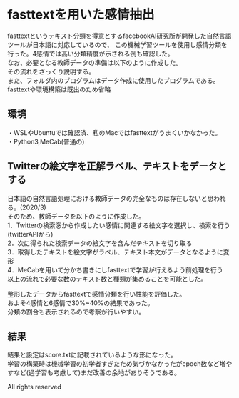 # fasttextを用いた感情抽出
fasttextというテキスト分類を得意とするfacebookAI研究所が開発した自然言語ツールが日本語に対応しているので、
この機械学習ツールを使用し感情分類を行った。4感情では高い分類精度が示される例も確認した。  
なお、必要となる教師データの準備は以下のように作成した。  
その流れをざっくり説明する。  
また、フォルダ内のプログラムはデータ作成に使用したプログラムである。  
fasttextや環境構築は既出のため省略  

## 環境
・WSLやUbuntuでは確認済、私のMacではfasttextがうまくいかなかった。  
・Python3,MeCab(普通の)

## Twitterの絵文字を正解ラベル、テキストをデータとする
日本語の自然言語処理における教師データの完全なものは存在しないと思われる。(2020/3)  
そのため、教師データを以下のように作成した。  
1．Twitterの検索窓から作成したい感情に関連する絵文字を選択し、検索を行う(twitterAPIから)  
2．次に得られた検索データの絵文字を含んだテキストを切り取る  
3．取得したテキストを絵文字がラベル、テキスト本文がデータとなるように変形  
4．MeCabを用いて分かち書きにしfasttextで学習が行えるよう前処理を行う  
以上の流れで必要な数のテキスト数と種類が集めることを可能とした。  

整形したデータからfasttextで感情分類を行い性能を評価した。  
およそ4感情と6感情で30%~40%の結果であった。  
分類の割合も表示されるので考察が行いやすい。  

## 結果
結果と設定はscore.txtに記載されているような形になった。  
学習の構築時は機械学習の初学者すぎたため気づかなかったがepoch数など増やすなど(過学習も考慮して)まだ改善の余地がありそうである。



All rights reserved
